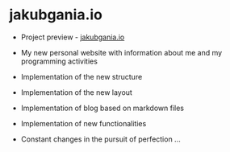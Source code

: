 # jakubgania.io

- Project preview - [jakubgania.io](https://jakubgania.io)

- My new personal website with information about me and my programming activities

- Implementation of the new structure

- Implementation of the new layout

- Implementation of blog based on markdown files

- Implementation of new functionalities

- Constant changes in the pursuit of perfection ...
